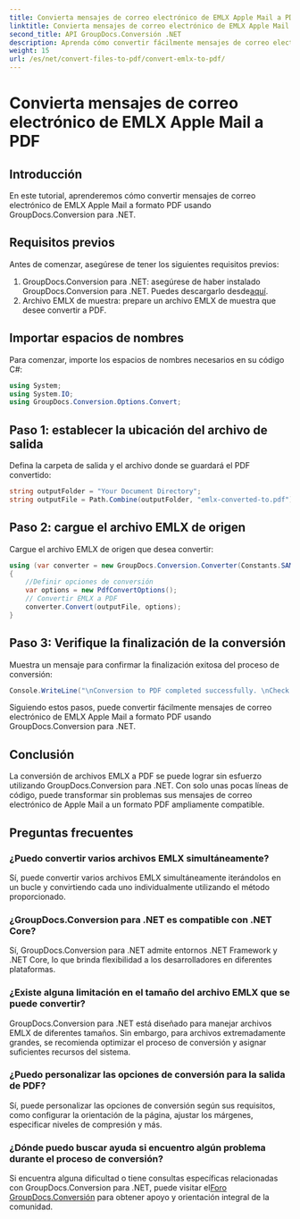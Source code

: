 ```yaml
---
title: Convierta mensajes de correo electrónico de EMLX Apple Mail a PDF
linktitle: Convierta mensajes de correo electrónico de EMLX Apple Mail a PDF
second_title: API GroupDocs.Conversión .NET
description: Aprenda cómo convertir fácilmente mensajes de correo electrónico de EMLX Apple Mail a PDF usando GroupDocs.Conversion para .NET. Simplifique sus tareas de gestión de documentos.
weight: 15
url: /es/net/convert-files-to-pdf/convert-emlx-to-pdf/
---
```


# Convierta mensajes de correo electrónico de EMLX Apple Mail a PDF

## Introducción
En este tutorial, aprenderemos cómo convertir mensajes de correo electrónico de EMLX Apple Mail a formato PDF usando GroupDocs.Conversion para .NET.
## Requisitos previos
Antes de comenzar, asegúrese de tener los siguientes requisitos previos:
1.  GroupDocs.Conversion para .NET: asegúrese de haber instalado GroupDocs.Conversion para .NET. Puedes descargarlo desde[aquí](https://releases.groupdocs.com/conversion/net/).
2. Archivo EMLX de muestra: prepare un archivo EMLX de muestra que desee convertir a PDF.

## Importar espacios de nombres
Para comenzar, importe los espacios de nombres necesarios en su código C#:
```csharp
using System;
using System.IO;
using GroupDocs.Conversion.Options.Convert;
```
## Paso 1: establecer la ubicación del archivo de salida
Defina la carpeta de salida y el archivo donde se guardará el PDF convertido:
```csharp
string outputFolder = "Your Document Directory";
string outputFile = Path.Combine(outputFolder, "emlx-converted-to.pdf");
```
## Paso 2: cargue el archivo EMLX de origen
Cargue el archivo EMLX de origen que desea convertir:
```csharp
using (var converter = new GroupDocs.Conversion.Converter(Constants.SAMPLE_EMLX))
{
    //Definir opciones de conversión
    var options = new PdfConvertOptions();
    // Convertir EMLX a PDF
    converter.Convert(outputFile, options);
}
```
## Paso 3: Verifique la finalización de la conversión
Muestra un mensaje para confirmar la finalización exitosa del proceso de conversión:
```csharp
Console.WriteLine("\nConversion to PDF completed successfully. \nCheck output in {0}", outputFolder);
```
Siguiendo estos pasos, puede convertir fácilmente mensajes de correo electrónico de EMLX Apple Mail a formato PDF usando GroupDocs.Conversion para .NET.

## Conclusión
La conversión de archivos EMLX a PDF se puede lograr sin esfuerzo utilizando GroupDocs.Conversion para .NET. Con solo unas pocas líneas de código, puede transformar sin problemas sus mensajes de correo electrónico de Apple Mail a un formato PDF ampliamente compatible.
## Preguntas frecuentes
### ¿Puedo convertir varios archivos EMLX simultáneamente?
Sí, puede convertir varios archivos EMLX simultáneamente iterándolos en un bucle y convirtiendo cada uno individualmente utilizando el método proporcionado.
### ¿GroupDocs.Conversion para .NET es compatible con .NET Core?
Sí, GroupDocs.Conversion para .NET admite entornos .NET Framework y .NET Core, lo que brinda flexibilidad a los desarrolladores en diferentes plataformas.
### ¿Existe alguna limitación en el tamaño del archivo EMLX que se puede convertir?
GroupDocs.Conversion para .NET está diseñado para manejar archivos EMLX de diferentes tamaños. Sin embargo, para archivos extremadamente grandes, se recomienda optimizar el proceso de conversión y asignar suficientes recursos del sistema.
### ¿Puedo personalizar las opciones de conversión para la salida de PDF?
Sí, puede personalizar las opciones de conversión según sus requisitos, como configurar la orientación de la página, ajustar los márgenes, especificar niveles de compresión y más.
### ¿Dónde puedo buscar ayuda si encuentro algún problema durante el proceso de conversión?
 Si encuentra alguna dificultad o tiene consultas específicas relacionadas con GroupDocs.Conversion para .NET, puede visitar el[Foro GroupDocs.Conversión](https://forum.groupdocs.com/c/conversion/11) para obtener apoyo y orientación integral de la comunidad.